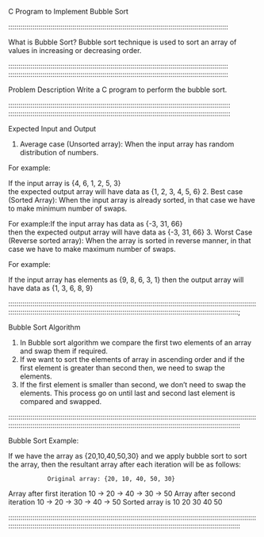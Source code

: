 C Program to Implement Bubble Sort

::::::::::::::::::::::::::::::::::::::::::::::::::::::::::::::::::::::::::::::::::::::::::::::::::::::::::::::

What is Bubble Sort?
Bubble sort technique is used to sort an array of values in increasing or decreasing order.


::::::::::::::::::::::::::::::::::::::::::::::::::::::::::::::::::::::::::::::::::::::::::::::::::::::::::::::
::::::::::::::::::::::::::::::::::::::::::::::::::::::::::::::::::::::::::::::::::::::::::::::::::::::::::::::

Problem Description
Write a C program to perform the bubble sort.

:::::::::::::::::::::::::::::::::::::::::::::::::::::::::::::::::::::::::::::::::::::::::::::::::::::::::::::::
:::::::::::::::::::::::::::::::::::::::::::::::::::::::::::::::::::::::::::::::::::::::::::::::::::::::::::::::

Expected Input and Output
1. Average case (Unsorted array): When the input array has random distribution of numbers.

For example:

If the input array is {4, 6, 1, 2, 5, 3}      
the expected output array will have data as {1, 2, 3, 4, 5, 6}
2. Best case (Sorted Array): When the input array is already sorted, in that case we have to make minimum number of swaps.

For example:If the input array has data as {-3, 31, 66}        
then the expected output array will have data as {-3, 31, 66}
3. Worst Case (Reverse sorted array): When the array is sorted in reverse manner, in that case we have to make maximum number of swaps.

For example:

If the input array has elements as {9, 8, 6, 3, 1}
then the output array will have data as {1, 3, 6, 8, 9}

:::::::::::::::::::::::::::::::::::::::::::::::::::::::::::::::::::::::::::::::::::::::::::::::::::::::::::::::::::::::::::::::::::::::::::::::::::::::::::::::::::::::::::::::::::::::::::::::::::::::::::::::::::::::::::::::::::::::::::::::;

Bubble Sort Algorithm
1. In Bubble sort algorithm we compare the first two elements of an array and swap them if required.
2. If we want to sort the elements of array in ascending order and if the first element is greater than second then, we need to swap the elements.
3. If the first element is smaller than second, we don’t need to swap the elements. This process go on until last and second last element is compared and swapped.

::::::::::::::::::::::::::::::::::::::::::::::::::::::::::::::::::::::::::::::::::::::::::::::::::::::::::::::::::::::::::::::::::::::::::::::::::::::::::::::::::::::::::::::::::::::::::::::::::::::::::::::::::::::::::::::::::::::::::::::::

Bubble Sort Example:

If we have the array as {20,10,40,50,30}
and we apply bubble sort to sort the array,
then the resultant array after each iteration will be as follows:

               Original array: {20, 10, 40, 50, 30}

Array after first iteration          10  ->   20   ->   40   ->   30   ->   50
Array after second iteration         10  ->   20   ->   30   ->   40   ->   50
               Sorted array is  10  20  30  40  50

::::::::::::::::::::::::::::::::::::::::::::::::::::::::::::::::::::::::::::::::::::::::::::::::::::::::::::::::::::::::::::::::::::::::::::::::::::::::::::::::::::::::::::::::::::::::::::::::::::::::::::::::::::::::::::::::::::::::::::::::
